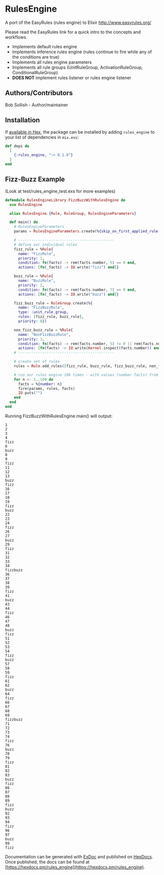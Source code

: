 # RulesEngine

A port of the EasyRules (rules engine) to Elixir
http://www.easyrules.org/

Please read the EasyRules link for a quick intro to the concepts and workflows.

- Implements default rules engine
- Implements inference rules engine (rules continue to fire while any of the conditions are true)
- Implements all rules engine parameters
- Implements all rule groups (UnitRuleGroup, ActivationRuleGroup, ConditionalRuleGroup)
- **DOES NOT** implement rules listener or rules engine listener

## Authors/Contributors

Bob Sollish - Author/maintainer

## Installation

If [available in Hex](https://hex.pm/docs/publish), the package can be installed
by adding `rules_engine` to your list of dependencies in `mix.exs`:

```elixir
def deps do
  [
    {:rules_engine, "~> 0.1.0"}
  ]
end
```

## Fizz-Buzz Example

(Look at test/rules_engine_test.exs for more examples)

```elixir
defmodule RulesEngineLibrary.FizzBuzzWithRulesEngine do
  use RulesEngine

  alias RulesEngine.{Rule, RuleGroup, RulesEngineParameters}

  def main() do
    # RulesEngineParameters
    params = RulesEngineParameters.create(%{skip_on_first_applied_rule: true})

    # --------------------------------------------
    # define our individual rules
    fizz_rule = %Rule{
      name: "FizzRule",
      priority: 1,
      condition: fn(facts) -> rem(facts.number, 5) == 0 end,
      actions: [fn(_facts) -> IO.write("fizz") end]}

    buzz_rule = %Rule{
      name: "BuzzRule",
      priority: 2,
      condition: fn(facts) -> rem(facts.number, 7) == 0 end,
      actions: [fn(_facts) -> IO.write("buzz") end]}

    fizz_buzz_rule = RuleGroup.create(%{
      name: "FizzBuzzRule",
      type: :unit_rule_group,
      rules: [fizz_rule, buzz_rule],
      priority: 0})

    non_fizz_buzz_rule = %Rule{
      name: "NonFizzBuzzRule",
      priority: 3,
      condition: fn(facts) -> rem(facts.number, 5) != 0 || rem(facts.number, 7) != 0 end,
      actions: [fn(facts) -> IO.write(Kernel.inspect(facts.number)) end]}
    # --------------------------------------------

    # create set of rules
    rules = Rule.add_rules([fizz_rule, buzz_rule, fizz_buzz_rule, non_fizz_buzz_rule])

    # run our rules engine 100 times - with values (number facts) from 1 to 100 (inclusive)
    for n <- 1..100 do
      facts = %{number: n}
      fire(params, rules, facts)
      IO.puts("")
    end
  end
end
```

Running FizzBuzzWithRulesEngine.main() will output:
```text
1
2
3
4
fizz
6
buzz
8
9
fizz
11
12
13
buzz
fizz
16
17
18
19
fizz
buzz
22
23
24
fizz
26
27
buzz
29
fizz
31
32
33
34
fizzbuzz
36
37
38
39
fizz
41
buzz
43
44
fizz
46
47
48
buzz
fizz
51
52
53
54
fizz
buzz
57
58
59
fizz
61
62
buzz
64
fizz
66
67
68
69
fizzbuzz
71
72
73
74
fizz
76
buzz
78
79
fizz
81
82
83
buzz
fizz
86
87
88
89
fizz
buzz
92
93
94
fizz
96
97
buzz
99
fizz
```

Documentation can be generated with [ExDoc](https://github.com/elixir-lang/ex_doc)
and published on [HexDocs](https://hexdocs.pm). Once published, the docs can
be found at [https://hexdocs.pm/rules_engine](https://hexdocs.pm/rules_engine).
